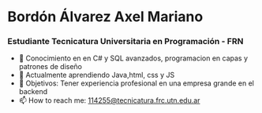 # Bordón Álvarez Axel Mariano
### Estudiante Tecnicatura Universitaria en Programación - FRN

- 🎉 Conocimiento en en C# y SQL avanzados, programacion en capas y patrones de diseño
- 🌱 Actualmente aprendiendo Java,html, css y JS
- 🎯 Objetivos: Tener experiencia profesional en una empresa grande en el backend
- 📫 How to reach me: 114255@tecnicatura.frc.utn.edu.ar

